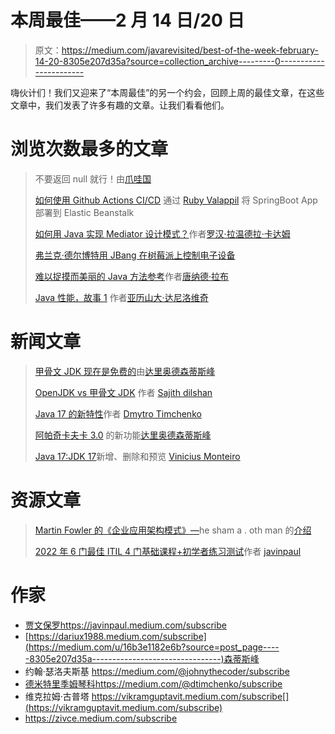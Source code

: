# 本周最佳——2 月 14 日/20 日

> 原文：<https://medium.com/javarevisited/best-of-the-week-february-14-20-8305e207d35a?source=collection_archive---------0----------------------->

嗨伙计们！我们又迎来了“本周最佳”的另一个约会，回顾上周的最佳文章，在这些文章中，我们发表了许多有趣的文章。让我们看看他们。

# 浏览次数最多的文章

> 不要返回 null 就行！由[爪哇国](https://medium.com/u/8375bf68e701?source=post_page-----8305e207d35a--------------------------------)
> 
> [如何使用 Github Actions CI/CD](/javarevisited/how-to-deploy-springboot-app-to-elastic-beanstalk-using-github-actions-ci-cd-30b4557b4fb8) 通过 [Ruby Valappil](https://medium.com/u/116212d41081?source=post_page-----8305e207d35a--------------------------------) 将 SpringBoot App 部署到 Elastic Beanstalk
> 
> [如何用 Java 实现 Mediator 设计模式？](/javarevisited/how-to-implement-mediator-design-pattern-using-java-2ab2c901291)作者[罗汉·拉温德拉·卡达姆](https://medium.com/u/a1b33b7cda75?source=post_page-----8305e207d35a--------------------------------)
> 
> [弗兰克·德尔博特](/javarevisited/controlling-electronics-with-jbang-on-the-raspberry-pi-3c290c465abd)[用 JBang 在树莓派上控制电子设备](https://medium.com/u/a6ee926d3fc8?source=post_page-----8305e207d35a--------------------------------)
> 
> [难以捉摸而美丽的 Java 方法参考](/javarevisited/the-elusive-and-beautiful-java-method-reference-97e566d2088b)作者[唐纳德·拉布](https://medium.com/u/df39b86e9f04?source=post_page-----8305e207d35a--------------------------------)
> 
> [Java 性能，故事 1](/javarevisited/java-performance-story-1-a585d926b79c) 作者[亚历山大·达尼洛维奇](https://medium.com/u/91ea10635db3?source=post_page-----8305e207d35a--------------------------------)

# 新闻文章

> [甲骨文 JDK 现在是免费的](/javarevisited/oracle-jdk-now-is-free-1ff0802fa5fb)由[达里奥德森蒂斯峰](https://medium.com/u/16b3e1182e6b?source=post_page-----8305e207d35a--------------------------------)
> 
> [OpenJDK vs 甲骨文 JDK](/javarevisited/openjdk-vs-oracle-jdk-6219574f6dfa) 作者 [Sajith dilshan](https://medium.com/u/8e3c7fe382c8?source=post_page-----8305e207d35a--------------------------------)
> 
> [Java 17 的新特性](/javarevisited/whats-new-in-java-17-e94b033ef211)作者 [Dmytro Timchenko](https://medium.com/u/b2ed152fefdb?source=post_page-----8305e207d35a--------------------------------)
> 
> [阿帕奇卡夫卡 3.0](/javarevisited/apache-kafka-3-0-is-out-5f95f3c02f7e) 的新功能[达里奥德森蒂斯峰](https://medium.com/u/16b3e1182e6b?source=post_page-----8305e207d35a--------------------------------)
> 
> [Java 17:JDK 17](/javarevisited/java-17-whats-new-removed-and-preview-in-jdk-17-62db367e62ee)新增、删除和预览 [Vinicius Monteiro](https://medium.com/u/f4d81e5b1cb1?source=post_page-----8305e207d35a--------------------------------)

# 资源文章

> [Martin Fowler 的《企业应用架构模式》—](/javarevisited/patterns-of-enterprise-application-architecture-by-martin-fowler-intro-3b7f68276a67)he sham a . oth man 的[介绍](https://medium.com/u/ee96d059df8b?source=post_page-----8305e207d35a--------------------------------)
> 
> [2022 年 6 门最佳 ITIL 4 门基础课程+初学者练习测试](/javarevisited/6-best-itil-4-foundation-courses-practice-tests-for-beginners-8875660c79b7)作者 [javinpaul](https://medium.com/u/bb36d8439904?source=post_page-----8305e207d35a--------------------------------)

# 作家

*   [贾文保罗](https://medium.com/u/bb36d8439904?source=post_page-----8305e207d35a--------------------------------)https://javinpaul.medium.com/subscribe
*   [https://dariux1988.medium.com/subscribe](https://medium.com/u/16b3e1182e6b?source=post_page-----8305e207d35a--------------------------------)森蒂斯峰
*   约翰·瑟洛夫斯基 https://medium.com/@johnythecoder/subscribe
*   [德米特里季姆琴科](https://medium.com/u/b2ed152fefdb?source=post_page-----8305e207d35a--------------------------------)https://medium.com/@dtimchenko/subscribe
*   维克拉姆·古普塔 https://vikramguptavit.medium.com/subscribe[](https://vikramguptavit.medium.com/subscribe)
*   https://zivce.medium.com/subscribe